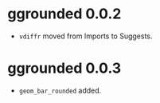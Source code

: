 # ggrounded 0.0.2

* `vdiffr` moved from Imports to Suggests.

# ggrounded 0.0.3

* `geom_bar_rounded` added.
